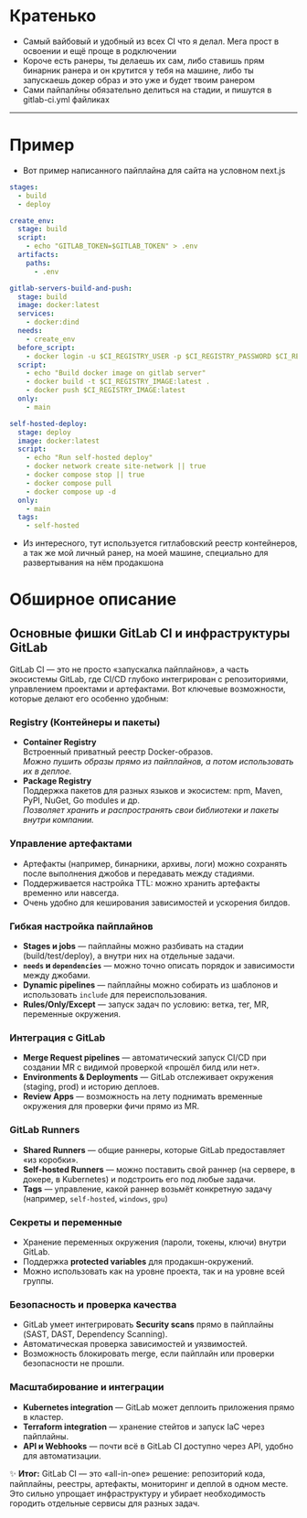 # Кратенько
* Самый вайбовый и удобный из всех CI что я делал. Мега прост в освоении и ещё проще в родключении
* Короче есть ранеры, ты делаешь их сам, либо ставишь прям бинарник ранера и он крутится у тебя на машине, либо ты запускаешь докер образ и это уже и будет твоим ранером
* Сами пайпалйны обязательно делиться на стадии, и пишутся в gitlab-ci.yml файликах
---
# Пример
* Вот пример написанного пайплайна для сайта на условном next.js
```yaml
stages:
  - build
  - deploy

create_env:
  stage: build
  script:
    - echo "GITLAB_TOKEN=$GITLAB_TOKEN" > .env
  artifacts:
    paths:
      - .env

gitlab-servers-build-and-push:
  stage: build
  image: docker:latest
  services:
    - docker:dind
  needs:
    - create_env
  before_script:
    - docker login -u $CI_REGISTRY_USER -p $CI_REGISTRY_PASSWORD $CI_REGISTRY
  script:
    - echo "Build docker image on gitlab server"
    - docker build -t $CI_REGISTRY_IMAGE:latest .
    - docker push $CI_REGISTRY_IMAGE:latest
  only:
    - main

self-hosted-deploy:
  stage: deploy
  image: docker:latest
  script:
    - echo "Run self-hosted deploy"
    - docker network create site-network || true
    - docker compose stop || true
    - docker compose pull
    - docker compose up -d
  only:
    - main
  tags:
    - self-hosted

```

* Из интересного, тут используется гитлабовский реестр контейнеров, а так же мой личный ранер, на моей машине, специально для развертывания на нём продакшона
# Обширное описание
## Основные фишки GitLab CI и инфраструктуры GitLab

GitLab CI — это не просто «запускалка пайплайнов», а часть экосистемы GitLab, где CI/CD глубоко интегрирован с репозиториями, управлением проектами и артефактами. Вот ключевые возможности, которые делают его особенно удобным:

### Registry (Контейнеры и пакеты)
- **Container Registry**  
  Встроенный приватный реестр Docker-образов.  
  *Можно пушить образы прямо из пайплайнов, а потом использовать их в деплое.*
- **Package Registry**  
  Поддержка пакетов для разных языков и экосистем: npm, Maven, PyPI, NuGet, Go modules и др.  
  *Позволяет хранить и распространять свои библиотеки и пакеты внутри компании.*
### Управление артефактами
- Артефакты (например, бинарники, архивы, логи) можно сохранять после выполнения джобов и передавать между стадиями.
- Поддерживается настройка TTL: можно хранить артефакты временно или навсегда.
- Очень удобно для кеширования зависимостей и ускорения билдов.

### Гибкая настройка пайплайнов
- **Stages и jobs** — пайплайны можно разбивать на стадии (build/test/deploy), а внутри них на отдельные задачи.
- **`needs` и `dependencies`** — можно точно описать порядок и зависимости между джобами.
- **Dynamic pipelines** — пайплайны можно собирать из шаблонов и использовать `include` для переиспользования.
- **Rules/Only/Except** — запуск задач по условию: ветка, тег, MR, переменные окружения.

### Интеграция с GitLab
- **Merge Request pipelines** — автоматический запуск CI/CD при создании MR с видимой проверкой «прошёл билд или нет».
- **Environments & Deployments** — GitLab отслеживает окружения (staging, prod) и историю деплоев.
- **Review Apps** — возможность на лету поднимать временные окружения для проверки фичи прямо из MR.

### GitLab Runners
- **Shared Runners** — общие раннеры, которые GitLab предоставляет «из коробки».
- **Self-hosted Runners** — можно поставить свой раннер (на сервере, в докере, в Kubernetes) и подстроить его под любые задачи.
- **Tags** — управление, какой раннер возьмёт конкретную задачу (например, `self-hosted`, `windows`, `gpu`)

### Секреты и переменные
- Хранение переменных окружения (пароли, токены, ключи) внутри GitLab.
- Поддержка **protected variables** для продакшн-окружений.
- Можно использовать как на уровне проекта, так и на уровне всей группы.

### Безопасность и проверка качества
- GitLab умеет интегрировать **Security scans** прямо в пайплайны (SAST, DAST, Dependency Scanning).
- Автоматическая проверка зависимостей и уязвимостей.
- Возможность блокировать merge, если пайплайн или проверки безопасности не прошли.
### Масштабирование и интеграции
- **Kubernetes integration** — GitLab может деплоить приложения прямо в кластер.
- **Terraform integration** — хранение стейтов и запуск IaC через пайплайны.
- **API и Webhooks** — почти всё в GitLab CI доступно через API, удобно для автоматизации.

✨ **Итог:** GitLab CI — это «all-in-one» решение: репозиторий кода, пайплайны, реестры, артефакты, мониторинг и деплой в одном месте. Это сильно упрощает инфраструктуру и убирает необходимость городить отдельные сервисы для разных задач.